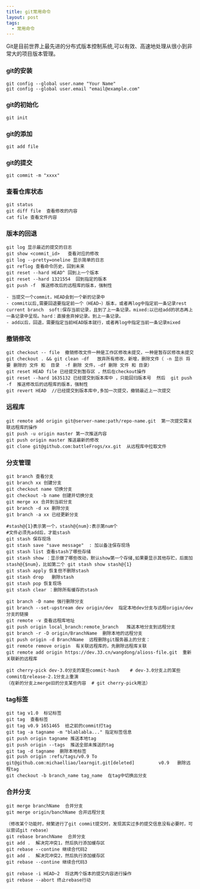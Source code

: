 ```yaml
---
title: git常用命令
layout: post
tags:   
  - 常用命令  
---
```


Git是目前世界上最先进的分布式版本控制系统,可以有效、高速地处理从很小到非常大的项目版本管理。

<!--more-->


### git的安装

	git config --global user.name "Your Name"  
	git config --global user.email "email@example.com"

### git的初始化

	git init

### git的添加
	git add file

### git的提交
	git commit -m "xxxx"

### 查看仓库状态
	git status   
	git diff file  查看修改的内容  
	cat file 查看文件内容

### 版本的回退
	git log 显示最近的提交的日志  
	git show <commit_id>   查看对应的修改
	git log --pretty=oneline 显示简单的日志  
	git reflog 查看命令历史，回到未来  
	git reset --hard HEAD^ 回到上一个版本  
	git reset --hard 1321554  回到指定的版本
	git push -f  推送修改后的远程库的版本，强制性   
	
	- 当提交一个commit，HEAD会到一个新的记录中
    - commit以后,需要回退要指定前一个（HEAD~）版本，或者再log中指定前一条记录rest current branch  soft:保存当前记录，且到了上一条记录。mixed:以已经add的状态再上一条记录中呈现。hard：直接舍弃掉记录。到上一条记录。
    - add以后，回退，需要指定当前HEAD版本就行，或者再log中指定当前一条记录mixed

### 撤销修改

	git checkout -- file  撤销修改文件一种是工作区修改未提交，一种是暂存区修改未提交  
	git checkout . && git clean -df   放弃所有修改，新增，删除文件（ -n 显示 将要 删除的 文件 和  目录  -f 删除 文件，-df 删除 文件 和 目录）
	git reset HEAD file 已经提交到暂存区 ，然后在checkout操作  
	git reset --hard 1635132 已经提交到版本库中 ，只能回归版本号  然后  git push -f  推送修改后的远程库的版本，强制性
	git revert HEAD  //已经提交到版本库中,多加一次提交，撤销最近上一次提交
	

### 远程库
	git remote add origin git@server-name:path/repo-name.git  第一次提交需关联远程库的操作  
	git push -u origin master 第一次推送内容  
	git push origin master 推送最新的修改  
	git clone git@github.com:battleFrogs/xx.git  从远程库中拉取文件   


### 分支管理

	git branch 查看分支  
	git branch xx 创建分支  
	git checkout name 切换分支  
	git checkout -b name 创建并切换分支  
	git merge xx 合并到当前分支  
	git branch -d xx 删除分支  
	git branch -a xx 已经更新分支
	
	#stash@{1}表示第一个，stash@{num}:表示第num个
	#文件必须先add后，才能stash
	git stash 保存现场  
	git stash save "save message"  : 加以备注保存现场
	git stash list 查看stash了哪些存储
	git stash show ：显示做了哪些改动，默认show第一个存储,如果要显示其他存贮，后面加stash@{$num}，比如第二个 git stash show stash@{1}
	git stash apply 恢复但不删除stash    
	git stash drop   删除stash  
	git stash pop 恢复现场  
	git stash clear ：删除所有缓存的stash
	
	git branch -D name 强行删除分支  
	git branch --set-upstream dev origin/dev  指定本地dev分支与远程origin/dev分支的链接 
	git remote -v 查看远程库地址
	git push origin local_branch:remote_branch   推送本地分支到远程分支
	git branch -r -D origin/BranchName  删除本地的远程分支    
	git push origin -d BranchName  远程删除git服务器上的分支：
	git remote remove origin  有关联远程库的，先删除远程库关联
	git remote add origin https://dev.33.cn/wangdong/alioss-file.git  重新关联新的远程库
	
	git cherry-pick dev-3.0分支的某些commit-hash    # dev-3.0分支上的某些commit在release-2.1分支上重演
	（在新的分支上merge旧的分支某些内容  # git cherry-pick用法）
	

### tag标签
	git tag v1.0  标记标签
	git tag  查看标签  
	git tag v0.9 1651465  给之前的commit打tag  
	git tag -a tagname -m "blablabla..." 指定标签信息  
	git push origin tagname 推送本地tag  
	git push origin --tags  推送全部未推送的tag   
	git tag -d tagname  删除本地标签  
	git push origin :refs/tags/v0.9 To git@github.com:michaelliao/learngit.git[deleted]         v0.9   删除远程tag      
	git checkout -b branch_name tag_name  在tag中切换出分支


### 合并分支   

    git merge branchName  合并分支    
    git merge origin/banchName 合并远程分支   
    
    （修改某个功能时，频繁进行了git commit提交时，发现其实过多的提交信息没有必要时，可以尝试git rebase）
    git rebase branchName  合并分支
    git add .  解决完冲突1，然后执行添加缓存区
    git rebase --contine 继续合代码2
    git add .  解决完冲突2，然后执行添加缓存区
    git rebase --contine 继续合代码3
    
    git rebase -i HEAD~2  将这两个版本的提交内容进行操作
    git rebase --abort 终止rebase行动